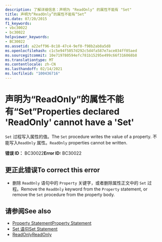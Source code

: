 ```yaml
---
description: 了解详细信息：声明为 "ReadOnly" 的属性不能有 "Set"
title: 声明为“ReadOnly”的属性不能有“Set”
ms.date: 07/20/2015
f1_keywords:
- vbc30022
- bc30022
helpviewer_keywords:
- BC30022
ms.assetid: a22eff96-8c18-47c4-9ef0-f98b2ab8a5d8
ms.openlocfilehash: c1c5e94f5057d292c5d4fa587e7ace034ff05aed
ms.sourcegitcommit: 10e719780594efc781b15295e499c66f316068b8
ms.translationtype: MT
ms.contentlocale: zh-CN
ms.lasthandoff: 02/14/2021
ms.locfileid: "100436716"
---
```

# <a name="properties-declared-readonly-cannot-have-a-set"></a><span data-ttu-id="6fadc-103">声明为“ReadOnly”的属性不能有“Set”</span><span class="sxs-lookup"><span data-stu-id="6fadc-103">Properties declared 'ReadOnly' cannot have a 'Set'</span></span>

<span data-ttu-id="6fadc-104">`Set` 过程写入属性的值。</span><span class="sxs-lookup"><span data-stu-id="6fadc-104">The `Set` procedure writes the value of a property.</span></span> <span data-ttu-id="6fadc-105">不能写入`ReadOnly` 属性。</span><span class="sxs-lookup"><span data-stu-id="6fadc-105">`ReadOnly` properties cannot be written.</span></span>  
  
 <span data-ttu-id="6fadc-106">**错误 ID：** BC30022</span><span class="sxs-lookup"><span data-stu-id="6fadc-106">**Error ID:** BC30022</span></span>  
  
## <a name="to-correct-this-error"></a><span data-ttu-id="6fadc-107">更正此错误</span><span class="sxs-lookup"><span data-stu-id="6fadc-107">To correct this error</span></span>  
  
- <span data-ttu-id="6fadc-108">删除 `ReadOnly` 语句中的 `Property` 关键字，或者删除属性正文中的 `Set` 过程。</span><span class="sxs-lookup"><span data-stu-id="6fadc-108">Remove the `ReadOnly` keyword from the `Property` statement, or remove the `Set` procedure from the property body.</span></span>  
  
## <a name="see-also"></a><span data-ttu-id="6fadc-109">请参阅</span><span class="sxs-lookup"><span data-stu-id="6fadc-109">See also</span></span>

- [<span data-ttu-id="6fadc-110">Property Statement</span><span class="sxs-lookup"><span data-stu-id="6fadc-110">Property Statement</span></span>](../language-reference/statements/property-statement.md)
- [<span data-ttu-id="6fadc-111">Set 语句</span><span class="sxs-lookup"><span data-stu-id="6fadc-111">Set Statement</span></span>](../language-reference/statements/set-statement.md)
- [<span data-ttu-id="6fadc-112">ReadOnly</span><span class="sxs-lookup"><span data-stu-id="6fadc-112">ReadOnly</span></span>](../language-reference/modifiers/readonly.md)
